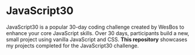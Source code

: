 # JavaScript30
JavaScript30 is a popular 30-day coding challenge created by WesBos to enhance your core JavaScript skills. Over 30 days, participants build a new, small project using vanilla JavaScript and CSS.
**This repository** showcases my projects completed for the JavaScript30 challenge.
